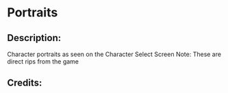 # Portraits

## Description: 

Character portraits as seen on the Character Select Screen
Note: These are direct rips from the game

## Credits: 



